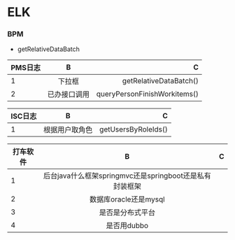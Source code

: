 # ELK
### BPM

*   getRelativeDataBatch

| PMS日志  |      B      |  C |
|----------|:-------------:|------:|
| 1 | 下拉框 |  getRelativeDataBatch()|
| 2 | 已办接口调用 | queryPersonFinishWorkitems() |

| ISC日志  |      B      |  C |
|----------|:-------------:|------:|
| 1 | 根据用户取角色 |  getUsersByRoleIds()|

| 打车软件  |      B      |  C |
|----------|:-------------:|------:|
| 1 | 后台java什么框架springmvc还是springboot还是私有封装框架 |  |
| 2 | 数据库oracle还是mysql |  |
| 3 |  是否是分布式平台|  |
| 4 |  是否用dubbo|  |